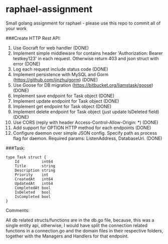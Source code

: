# raphael-assignment
Small golang assignment for raphael - please use this repo to commit all of your work

###Create HTTP Rest API:
1. Use Gocraft for web handler (DONE)
2. Implement simple middleware for contains header 'Authorization: Bearer testkey123' in each request. Otherwise return 403 and json struct with error (DONE)
3. Log each request include status code (DONE)
4. Implement persistence with MySQL and Gorm (https://github.com/jinzhu/gorm) (DONE)
5. Use Goose for DB migration (https://bitbucket.org/liamstask/goose) (DONE)
6. Implement save endpoint for Task object (DONE)
7. Implement update endpoint for Task object (DONE)
8. Implement get endpoint for Task object (DONE)
9. Implement delete endpoint for Task object (just update IsDeleted field)  (DONE)
10. Use CORS (reply with header Access-Control-Allow-Origin: *) (DONE)
11. Add support for OPTION HTTP method for each endpoints  (DONE)
12. Configure daemon over simple JSON config. Specify path as process flag for daemon. Required params: ListenAddress, DatabaseUri. (DONE)


###Task:
```
type Task struct {
    Id          int64
    Title       string
    Description string
    Priority    int
    CreatedAt   int64
    UpdatedAt   int64
    CompletedAt bool
    IsDeleted   bool
    IsCompleted bool
}
```

Comments: 

All db related structs/functions are in the db.go file, because, this was a single entity api, otherwise, I would have split the connection related functions in a connection.go and the domain files in their respective folders, together with the Managers and Handlers for that endpoint.
